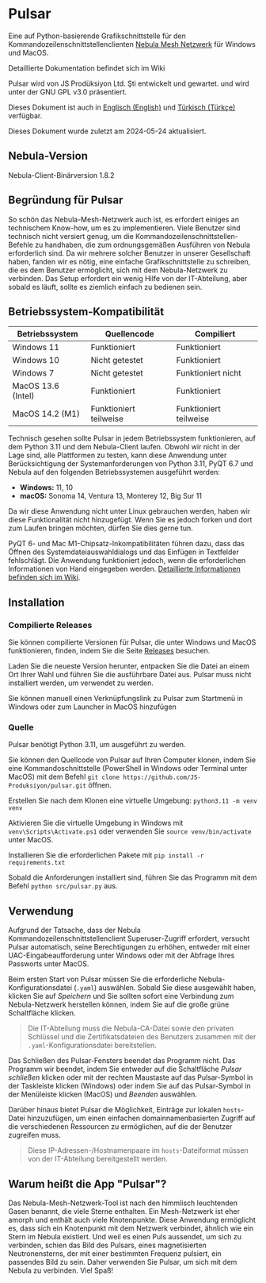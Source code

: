 # Pulsar
Eine auf Python-basierende Grafikschnittstelle für den Kommandozeilenschnittstellenclienten [Nebula Mesh Netzwerk](https://github.com/slackhq/nebula) für Windows und MacOS.


Detaillierte Dokumentation befindet sich im Wiki

Pulsar wird von JS Prodüksiyon Ltd. Şti entwickelt und gewartet. und wird unter der GNU GPL v3.0 präsentiert.

Dieses Dokument ist auch in [Englisch (English)](README.md) und [Türkisch (Türkçe)](README_tr.md) verfügbar.

Dieses Dokument wurde zuletzt am 2024-05-24 aktualisiert.


## Nebula-Version
Nebula-Client-Binärversion 1.8.2

## Begründung für Pulsar
So schön das Nebula-Mesh-Netzwerk auch ist, es erfordert einiges an technischem Know-how, um es zu implementieren. Viele Benutzer sind technisch nicht versiert genug, um die Kommandozeilenschnittstellen-Befehle zu handhaben, die zum ordnungsgemäßen Ausführen von Nebula erforderlich sind. Da wir mehrere solcher Benutzer in unserer Gesellschaft haben, fanden wir es nötig, eine einfache Grafikschnittstelle zu schreiben, die es dem Benutzer ermöglicht, sich mit dem Nebula-Netzwerk zu verbinden. Das Setup erfordert ein wenig Hilfe von der IT-Abteilung, aber sobald es läuft, sollte es ziemlich einfach zu bedienen sein. 


## Betriebssystem-Kompatibilität

| Betriebssystem     | Quellencode    | Compiliert         |
| ------------------ | ------------   | ------------------ |
| Windows 11         | Funktioniert   | Funktioniert       |
| Windows 10         | Nicht getestet | Funktioniert       |
| Windows 7          | Nicht getestet | Funktioniert nicht |
| MacOS 13.6 (Intel) | Funktioniert   | Funktioniert       |
| MacOS 14.2 (M1)    | Funktioniert teilweise | Funktioniert teilweise |

Technisch gesehen sollte Pulsar in jedem Betriebssystem funktionieren, auf dem Python 3.11 und dem Nebula-Client laufen. Obwohl wir nicht in der Lage sind, alle Plattformen zu testen, kann diese Anwendung unter Berücksichtigung der Systemanforderungen von Python 3.11, PyQT 6.7 und Nebula auf den folgenden Betriebssystemen ausgeführt werden:

* **Windows:** 11, 10
* **macOS:** Sonoma 14, Ventura 13, Monterey 12, Big Sur 11

Da wir diese Anwendung nicht unter Linux gebrauchen werden, haben wir diese Funktionalität nicht hinzugefügt. Wenn Sie es jedoch forken und dort zum Laufen bringen möchten, dürfen Sie dies gerne tun.

PyQT 6- und Mac M1-Chipsatz-Inkompatibilitäten führen dazu, dass das Öffnen des Systemdateiauswahldialogs und das Einfügen in Textfelder fehlschlägt. Die Anwendung funktioniert jedoch, wenn die erforderlichen Informationen von Hand eingegeben werden. [Detaillierte Informationen befinden sich im Wiki](https://github.com/JS-Produksiyon/pulsar/wiki/Usage#issues-with-pulsar-on-macos-on-m-series-chips).



## Installation
### Compilierte Releases
Sie können compilierte Versionen für Pulsar, die unter Windows und MacOS funktionieren, finden, indem Sie die Seite [Releases](releases/) besuchen.

Laden Sie die neueste Version herunter, entpacken Sie die Datei an einem Ort Ihrer Wahl und führen Sie die ausführbare Datei aus. Pulsar muss nicht installiert werden, um verwendet zu werden.

Sie können manuell einen Verknüpfungslink zu Pulsar zum Startmenü in Windows oder zum Launcher in MacOS hinzufügen

### Quelle
Pulsar benötigt Python 3.11, um ausgeführt zu werden.

Sie können den Quellcode von Pulsar auf Ihren Computer klonen, indem Sie eine Kommandoschnittstelle (PowerShell in Windows oder Terminal unter MacOS) mit dem Befehl `git clone https://github.com/JS-Produksiyon/pulsar.git` öffnen. 

Erstellen Sie nach dem Klonen eine virtuelle Umgebung: `python3.11 -m venv venv`

Aktivieren Sie die virtuelle Umgebung in Windows mit `venv\Scripts\Activate.ps1` oder verwenden Sie `source venv/bin/activate` unter MacOS.

Installieren Sie die erforderlichen Pakete mit `pip install -r requirements.txt`

Sobald die Anforderungen installiert sind, führen Sie das Programm mit dem Befehl `python src/pulsar.py` aus.


## Verwendung
Aufgrund der Tatsache, dass der Nebula Kommandozeilenschnittstellenclient Superuser-Zugriff erfordert, versucht Pulsar automatisch, seine Berechtigungen zu erhöhen, entweder mit einer UAC-Eingabeaufforderung unter Windows oder mit der Abfrage Ihres Passworts unter MacOS.

Beim ersten Start von Pulsar müssen Sie die erforderliche Nebula-Konfigurationsdatei (`.yaml`) auswählen. Sobald Sie diese ausgewählt haben, klicken Sie auf _Speichern_ und Sie sollten sofort eine Verbindung zum Nebula-Netzwerk herstellen können, indem Sie auf die große grüne Schaltfläche klicken.

> Die IT-Abteilung muss die Nebula-CA-Datei sowie den privaten Schlüssel und die Zertifikatsdateien des Benutzers zusammen mit der `.yaml`-Konfigurationsdatei  bereitstellen.

Das Schließen des Pulsar-Fensters beendet das Programm nicht. Das Programm wir beendet, indem Sie entweder auf die Schaltfläche _Pulsar schließen_ klicken oder mit der rechten Maustaste auf das Pulsar-Symbol in der Taskleiste klicken (Windows) oder indem Sie auf das Pulsar-Symbol in der Menüleiste klicken (MacOS) und _Beenden_ auswählen. 

Darüber hinaus bietet Pulsar die Möglichkeit, Einträge zur lokalen  `hosts`-Datei hinzuzufügen, um einen einfachen domainnamenbasierten Zugriff auf die verschiedenen Ressourcen zu ermöglichen, auf die der Benutzer zugreifen muss.

> Diese IP-Adressen-/Hostnamenpaare im `hosts`-Dateiformat müssen von der IT-Abteilung bereitgestellt werden.


## Warum heißt die App "Pulsar"?
Das Nebula-Mesh-Netzwerk-Tool ist nach den himmlisch leuchtenden Gasen benannt, die viele Sterne enthalten. Ein Mesh-Netzwerk ist eher amorph und enthält auch viele Knotenpunkte. Diese Anwendung ermöglicht es, dass sich ein Knotenpunkt mit dem Netzwerk verbindet, ähnlich wie ein Stern im Nebula existiert. Und weil es einen Puls aussendet, um sich zu verbinden, schien das Bild des Pulsars, eines magnetisierten Neutronensterns, der mit einer bestimmten Frequenz pulsiert, ein passendes Bild zu sein. Daher verwenden Sie Pulsar, um sich mit dem Nebula zu verbinden. Viel Spaß!
